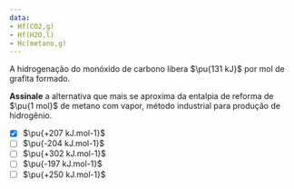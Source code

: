 ```yaml
---
data:
- Hf(CO2,g)
- Hf(H2O,l)
- Hc(metano,g)
---
```

A hidrogenação do monóxido de carbono libera $\pu{131 kJ}$ por mol de grafita formado.

**Assinale** a alternativa que mais se aproxima da entalpia de reforma de $\pu{1 mol}$ de metano com vapor, método industrial para produção de hidrogênio.

- [x] $\pu{+207 kJ.mol-1}$
- [ ] $\pu{-204 kJ.mol-1}$
- [ ] $\pu{+302 kJ.mol-1}$
- [ ] $\pu{-197 kJ.mol-1}$
- [ ] $\pu{+250 kJ.mol-1}$
